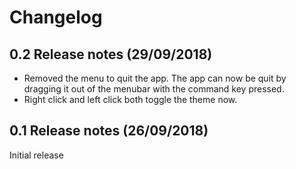 # Changelog

## 0.2 Release notes (29/09/2018)

- Removed the menu to quit the app. The app can now be quit by dragging it out of the menubar with the command key pressed.
- Right click and left click both toggle the theme now.

## 0.1 Release notes (26/09/2018)

Initial release